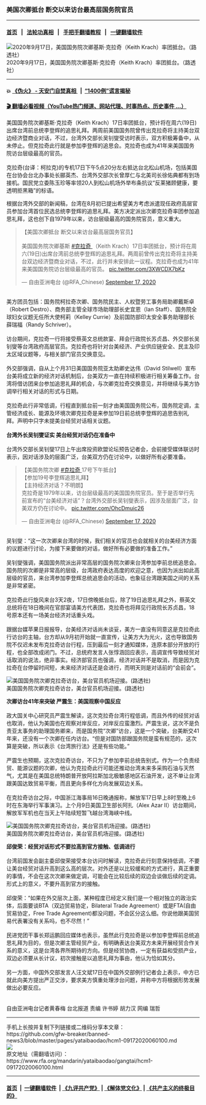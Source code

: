 ### 美国次卿抵台   断交以来访台最高层国务院官员
------------------------

#### [首页](https://github.com/gfw-breaker/banned-news3/blob/master/README.md) &nbsp;&nbsp;|&nbsp;&nbsp; [法轮功真相](https://github.com/begood0513/basic/blob/master/README.md)  &nbsp;&nbsp;|&nbsp;&nbsp; [手把手翻墙教程](https://github.com/gfw-breaker/guides/wiki)  &nbsp;&nbsp;|&nbsp;&nbsp; [一键翻墙软件](https://github.com/gfw-breaker/nogfw/blob/master/README.md)  



<div id="headerimg">
 <img alt="2020年9月17日，美国国务院次卿基斯·克拉奇（Keith Krach）率团抵台。（路透社）" src="https://www.rfa.org/mandarin/yataibaodao/gangtai/hcm1-09172020060100.html/2020-09-17T095746Z_2080111552_RC290J9MFI38_RTRMADP_3_TAIWAN-USA.jpg/@@images/ab0cc3b5-d60c-4e4d-a465-4d2529a9a76e.jpeg" title="2020年9月17日，美国国务院次卿基斯·克拉奇（Keith Krach）率团抵台。（路透社）"/>
 <div id="headerimgcontents">
  <div id="headerimgcaption">
   <span>
    2020年9月17日，美国国务院次卿基斯·克拉奇（Keith Krach）率团抵台。（路透社）
   </span>
   <!-- zoomattribute -->
  </div>
  <!-- headerimgcaption -->
 </div>
 <!-- headerimagecontents -->
</div>

<hr/>


#### 💥 [《伪火》 - 天安门自焚真相 ](http://158.247.195.190:10000/videos/blog/weihuo.html)&nbsp; |&nbsp; [“1400例”谎言揭秘  ](http://158.247.195.190:10000/videos/blog/jiexi1400.html)

#### [ 🎬  翻墙必看视频（YouTube热门频道、网站代理、时事热点、历史事件 ...）](https://github.com/gfw-breaker/links/blob/master/banned.md)

<div id="storytext">
 <div>
  <div class="slot_header">
  </div>
 </div>
 <p>
 </p>
 <p>
  美国国务院次卿基斯·克拉奇（Keith Krach）17日率团抵台，预计将在周六(19日)出席台湾前总统李登辉的追思礼拜。两周前美国国务院曾传出克拉奇将主持美台双边经济暨商业对话，不过，台湾外交部长吴钊燮受访时表示，双方积极筹备中，从未停止。但克拉奇此行就是参加李登辉的追思会。克拉奇也成为41年来美国国务院访台层级最高的官员。
  <br/>
  <br/>
  克拉奇(台译：柯拉克)的专机17日下午5点20分左右抵达台北松山机场，包括美国在台协会台北办事处长郦英杰、台湾外交部次长曾厚仁与北美司长徐佑典都有到场接机。国民党立委陈玉珍等率领20人到松山机场外举布条抗议“反莱猪顾健康，要透明拒黑箱”的标语。
 </p>
 <p>
 </p>
 <p>
 </p>
 <p>
  根据台湾外交部的新闻稿，台湾在8月初已提出希望美方考虑派遣现任政府高层官员参加台湾首位民选总统李登辉的追思礼拜。美方决定派出次卿克拉奇率团参加追思礼拜，这也创下自1979年以来，访台层级最高的国务院官员，意义重大。
 </p>
 <p>
 </p>
 <blockquote class="twitter-tweet">
  <p dir="ltr">
   【美国次卿抵台   断交以来访台最高层国务官员】
   <br/>
   <br/>
   美国国务院次卿基斯
   <a href="https://twitter.com/hashtag/%E5%85%8B%E6%8B%89%E5%A5%87?src=hash&amp;ref_src=twsrc%5Etfw">
    #克拉奇
   </a>
   （Keith Krach）17日率团抵台，预计将在周六(19日)出席台湾前总统李登辉的追思礼拜。两周前曾传出克拉奇将主持美台双边经济暨商业对话，不过，此行并未安排此一议程。克拉奇也成为41年来美国国务院访台层级最高的官员。
   <a href="https://t.co/3XWCDX7bKz">
    pic.twitter.com/3XWCDX7bKz
   </a>
  </p>
  — 自由亚洲电台 (@RFA_Chinese)
  <a href="https://twitter.com/RFA_Chinese/status/1306539768537206784?ref_src=twsrc%5Etfw">
   September 17, 2020
  </a>
 </blockquote>
 <p>
 </p>
 <p>
  <br/>
  美方团员包括：国务院柯拉奇次卿、国务院民主、人权暨劳工事务局助卿戴斯卓（Robert Destro）、商务部主管全球市场助理部长史宜恩（Ian Staff）、国务院全球妇女议题无任所大使柯莉（Kelley Currie）及前国防部印太安全事务助理部长薛瑞福（Randy Schriver）。
  <br/>
  <br/>
  访台期间，克拉奇一行将接受蔡英文总统款宴、拜会行政院长苏贞昌、外交部长吴钊燮等台湾政府高层官员。克拉奇也将针对台美经济、产业供应链安全、民主及印太区域议题等，与相关部门官员交换意见。
  <br/>
  <br/>
  外交部强调，自从上个月31日美国国务院亚太助卿史达伟（David Stilwell）宣布台美将成立新的经济对话机制后，台美双方一直在持续积极进行相关筹备工作。台湾将借访团来台参加追思礼拜的机会，与次卿克拉奇交换意见，并将继续与美方协调举行相关对话的形式与日期。
  <br/>
  <br/>
  克拉奇此行非常低调，行程直到抵台前一刻才由美国国务院公布，国务院定调，主管经济成长、能源及环境次卿克拉奇是来参加19日前总统李登辉的追思告别礼拜。声明中只字未提美台经贸对话相关议题。
  <br/>
  <br/>
  <b>
   台湾外长吴钊燮证实 美台经贸对话仍在准备中
  </b>
  <br/>
  <br/>
  台湾外交部长吴钊燮17日上午出席投资欧盟论坛预告记者会，会前接受媒体联访时表示，因对话涉及的层面广泛，台美双方仍在讨论中，以做好所有必要准备。
 </p>
 <p>
 </p>
 <blockquote class="twitter-tweet">
  <p dir="ltr">
   【美国务院次卿
   <a href="https://twitter.com/hashtag/%E5%85%8B%E6%8B%89%E5%A5%87?src=hash&amp;ref_src=twsrc%5Etfw">
    #克拉奇
   </a>
   17号下午抵台】
   <br/>
   【参加19号李登辉追思礼拜】
   <br/>
   【主持经济对话？不明朗】
   <br/>
   克拉奇是1979年以来，访台层级最高的美国国务院官员。至于是否举行先前宣布的“台美经济对话”？台湾外交部长吴钊燮表示，因涉及层面广泛，台美双方仍在讨论中。
   <a href="https://t.co/OhcDmuic26">
    pic.twitter.com/OhcDmuic26
   </a>
  </p>
  — 自由亚洲电台 (@RFA_Chinese)
  <a href="https://twitter.com/RFA_Chinese/status/1306471198360965121?ref_src=twsrc%5Etfw">
   September 17, 2020
  </a>
 </blockquote>
 <p>
 </p>
 <p>
  <br/>
  吴钊燮：“这一次次卿来台湾的时候，我们相关的官员也会就相关的台美经济方面的议题进行讨论，为接下来要做的对话，做好所有必要做的准备工作。”
  <br/>
  <br/>
  吴钊燮强调，美国国务院派出非常高层的国务院次卿来台湾参加李前总统追思会。国务院的次卿是非常高的层级，台湾政府表达高度的欢迎之意，也因为派出如此高层级的官员，来台湾参加李登辉总统追思会的活动，也象征台湾跟美国之间的关系是非常紧密。
  <br/>
  <br/>
  克拉奇此行旋风来台3天2夜，17日傍晚抵台后，除了19日追思礼拜之外，蔡英文总统将在18日晚间在官邸宴请美方代表团，克拉奇也将拜见行政院长苏贞昌，18号原本还有一场美台经济对话重头戏。
  <br/>
  <br/>
  跟据台媒苹果日报报导，台美经济对话尚未谈妥，美方一直没有同意这是克拉奇此行访台的主轴，台方却从9月初开始就一直宣传，让美方大为光火，这也导致国务院不仅迟未发布克拉奇访台行程，压到最后一刻才通知媒体，连原本部分开放的行程，也全部改成闭门。不过，总统府发言人张惇涵回应表示，高调宣传导致经贸对话取消的说法，绝非事实。经济部官员也强调，经济对话并不是取消，而是因为克拉奇在台停留时间短，未来经济对话还是会进行，而明天则是对话前的“会前会”。
 </p>
 <p>
 </p>
 <p>
  <div class="image-inline captioned" style="width:1500px;">
   <div style="width:1500px;">
    <img alt="美国国务院次卿克拉奇访台，美台官员机场迎接。(路透社)" src="https://www.rfa.org/mandarin/yataibaodao/gangtai/hcm1-09172020060100.html/6b21537f62f1624b4e00.jpeg" title="美国国务院次卿克拉奇访台，美台官员机场迎接。(路透社)"/>
   </div>
   <div class="image-caption">
    <span style="width:1500px;">
     美国国务院次卿克拉奇访台，美台官员机场迎接。(路透社)
    </span>
    <span class="copyright">
    </span>
   </div>
  </div>
 </p>
 <p>
  <b>
   次卿访台41年来突破 严震生：美国观察中国反应
  </b>
  <br/>
  <br/>
  政大国关中心研究员严震生解读，这次克拉奇台湾行程低调，而且外传的经贸对话也取消，他认为美国也在观察对岸反应，对岸反应蛮激烈。严震生说，这次不是负责亚太事务的助理国务卿来，而是国务院“次卿”访台，这是一个突破，台美断交41年来，还没有一个次卿在任内访台。“但是对国防部跟国务院是蛮有规范的，这次算是突破，所以表示《台湾旅行法》还是有些功能。”
  <br/>
  <br/>
  严震生也预期，这次克拉奇访台，不只为了参加李前总统告别式。作为一个负责经贸、能源议题的次卿，他认为克拉奇此行可能还推动台湾未来多采购石油与天然气，尤其是在美国总统特朗普开放阿拉斯加北极敏感地区石油开发，这不单让台湾跟美国达致贸易平衡，而且更向多样化方向发展双边关系。
  <br/>
  <br/>
  在克拉奇访台之际，中国浙江海事局16日晚通报称，解放军17日早上8时至晚上6时在东海举行军事演习。上个月9日美国卫生部长阿扎（Alex Azar II）访台期间，解放军军机也在当天上午陆续短暂飞越台湾海峡中线。
 </p>
 <p>
 </p>
 <p>
  <div class="image-inline captioned" style="width:2111px;">
   <div style="width:2111px;">
    <img alt="美国国务院次卿克拉奇访台，美台官员机场迎接。(路透社)" src="https://www.rfa.org/mandarin/yataibaodao/gangtai/hcm1-09172020060100.html/2020-09-17T095747Z_1761781173_RC290J9VEQQE_RTRMADP_3_TAIWAN-USA.jpg" title="美国国务院次卿克拉奇访台，美台官员机场迎接。(路透社)"/>
   </div>
   <div class="image-caption">
    <span style="width:2111px;">
     美国国务院次卿克拉奇访台，美台官员机场迎接。(路透社)
    </span>
    <span class="copyright">
    </span>
   </div>
  </div>
 </p>
 <p>
  <b>
   邱俊荣：经贸对话形式不要拉高到官方接触、低调进行
  </b>
  <br/>
  <br/>
  台湾前国发会副主委邱俊荣接受本台访问时解读，克拉奇此行刻意保持低调，不要让美台经贸对话升高到这么高的层次。对外还是以比较缓和的方式进行，真正重要的事情，不会在这次次卿来做定调，可能会在比较后续的双边会谈做后续的定调。形式上的意义，不要升高到官方的接触。
  <br/>
  <br/>
  邱俊荣：“如果在外交层次上面，某种程度已经定义我们是一个相对独立的政治实体，后面要谈BTA（双边贸易协定，Bilateral Trade Agreement）或是FTA(自由贸易协定，Free Trade Agreement)都没问题，不会区分这么细。你说他跟美国贸易代表署没有关系吗，也不尽然！”
  <br/>
  <br/>
  民进党团干事长郑运鹏回应媒体也表示，虽然此行克拉奇是以参加李登辉前总统追思礼拜为目的，但是次卿主管经贸产业，有明确表达台美双方未来开展经贸合作关系的意义，这是台湾各界所期待的方向。但是经贸协商，一定有获益和受损产业，双边必须要从长计议，初次接触是以追思礼拜为事由，他认为恰如其分。
  <br/>
  <br/>
  另一方面，中国外交部发言人汪文斌17日在中国外交部例行记者会上表示，中方已就此向美方提出严正交涉，要求美方慎重处理涉台问题，并称中方将根据形势发展做出必要反应。
  <br/>
  <br/>
  <br/>
  自由亚洲电台记者黄春梅 台北报道 责编 许书婷 胡力汉 网编 瑞哲
 </p>
</div>

<hr/>
手机上长按并复制下列链接或二维码分享本文章：<br/>
https://github.com/gfw-breaker/banned-news3/blob/master/pages/yataibaodao/hcm1-09172020060100.md <br/>
<a href='https://github.com/gfw-breaker/banned-news3/blob/master/pages/yataibaodao/hcm1-09172020060100.md'><img src='https://github.com/gfw-breaker/banned-news3/blob/master/pages/yataibaodao/hcm1-09172020060100.md.png'/></a> <br/>
原文地址（需翻墙访问）：https://www.rfa.org/mandarin/yataibaodao/gangtai/hcm1-09172020060100.html


------------------------
#### [首页](https://github.com/gfw-breaker/banned-news3/blob/master/README.md) &nbsp;|&nbsp; [一键翻墙软件](https://github.com/gfw-breaker/nogfw/blob/master/README.md) &nbsp;| [《九评共产党》](https://github.com/gfw-breaker/9ping.md/blob/master/README.md#九评之一评共产党是什么) | [《解体党文化》](https://github.com/gfw-breaker/jtdwh.md/blob/master/README.md) | [《共产主义的终极目的》](https://github.com/gfw-breaker/gczydzjmd.md/blob/master/README.md)


<img src='http://gfw-breaker.win/banned-news3/pages/yataibaodao/hcm1-09172020060100.md' width='0px' height='0px'/>